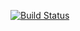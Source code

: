 [![Build Status](https://travis-ci.org/Paden/Paden.github.io.png?branch=master)](https://travis-ci.org/Paden/Paden.github.io)